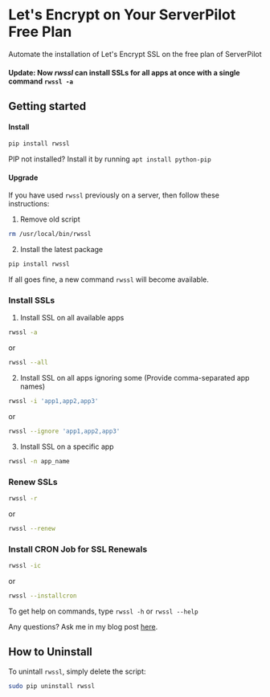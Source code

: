 # Let's Encrypt on Your ServerPilot Free Plan
Automate the installation of Let's Encrypt SSL on the free plan of ServerPilot
#### Update: Now ***rwssl*** can install SSLs for all apps at once with a single command `rwssl -a`

## Getting started

#### Install 
```bash
pip install rwssl
```
PIP not installed? Install it by running `apt install python-pip`

#### Upgrade
If you have used `rwssl` previously on a server, then follow these instructions:

1. Remove old script
```bash
rm /usr/local/bin/rwssl
```

2. Install the latest package
```bash
pip install rwssl
```

If all goes fine, a new command `rwssl` will become available.

### Install SSLs

1. Install SSL on all available apps
```bash
rwssl -a
```
or
```bash
rwssl --all
```

2. Install SSL on all apps ignoring some (Provide comma-separated app names)
```bash
rwssl -i 'app1,app2,app3'
```
or
```bash
rwssl --ignore 'app1,app2,app3'
```
3. Install SSL on a specific app
```bash
rwssl -n app_name
```

### Renew SSLs
```bash
rwssl -r
```
or

```bash
rwssl --renew
```

### Install CRON Job for SSL Renewals
```bash
rwssl -ic
```
or

```bash
rwssl --installcron
```

To get help on commands, type `rwssl -h` or `rwssl --help`

Any questions? Ask me in my blog post [here](https://rehmat.works/install-lets-encrypt-on-the-free-plan-of-serverpilot/).

## How to Uninstall
To unintall `rwssl`, simply delete the script:
```bash
sudo pip uninstall rwssl
```